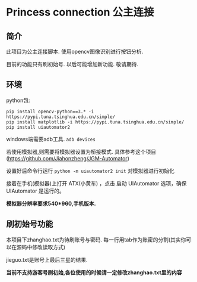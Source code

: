 # Princess connection 公主连接

## 简介
此项目为公主连接脚本. 使用opencv图像识别进行按钮分析.

目前的功能只有刷初始号. 以后可能增加新功能. 敬请期待.


## 环境
python包:
```
pip install opencv-python==3.* -i https://pypi.tuna.tsinghua.edu.cn/simple/
pip install matplotlib -i https://pypi.tuna.tsinghua.edu.cn/simple/
pip install uiautomator2 
```

windows端需要adb工具.
`adb devices`

若使用模拟器,则需要将模拟器设置为桥接模式.  具体参考这个项目(https://github.com/Jiahonzheng/JGM-Automator)

设置好后命令行运行
`python -m uiautomator2 init`
对模拟器进行初始化  

接着在手机(模拟器)上打开 ATX(小黄车) ，点击 启动 UIAutomator 选项，确保 UIAutomator 是运行的。

**模拟器分辨率要求540*960,手机版本.**

## 刷初始号功能
本项目下zhanghao.txt为待刷账号与密码. 
每一行用tab作为账密的分割(其实你可以在源码中修改读取方式)

jieguo.txt是账号上最后三星的结果.

**当前不支持游客号刷初始,各位使用的时候请一定修改zhanghao.txt里的内容**